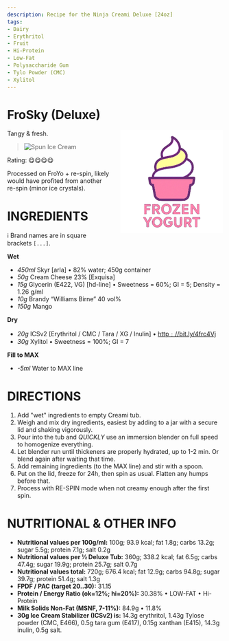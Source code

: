 ```yaml
---
description: Recipe for the Ninja Creami Deluxe [24oz]
tags:
- Dairy
- Erythritol
- Fruit
- Hi-Protein
- Low-Fat
- Polysaccharide Gum
- Tylo Powder (CMC)
- Xylitol
---
```

# FroSky (Deluxe)
<img style="float: right; margin-left: 1.5em;" width=240 alt="Logo" src="https://raw.githubusercontent.com/jhermann/ice-creamery/refs/heads/main/assets/froyo-ice-cream-logo.png" />

Tangy & fresh.

> <img width=360 alt="Spun Ice Cream" src="https://raw.githubusercontent.com/jhermann/ice-creamery/refs/heads/main/recipes/FroSky%20(Deluxe)/frosky-mango_2024-11-13.jpg" />

Rating: 😋😋😋😋

Processed on FroYo + re-spin, likely would have profited from another re-spin (minor ice crystals).

# INGREDIENTS

ℹ️ Brand names are in square brackets `[...]`.

**Wet**

  - _450ml_ Skyr [arla] • 82% water; 450g container
  - _50g_ Cream Cheese 23% [Exquisa]
  - _15g_ Glycerin (E422, VG) [hd-line] • Sweetness = 60%; GI = 5; Density = 1.26 g/ml
  - _10g_ Brandy “Williams Birne” 40 vol%
  - _150g_ Mango

**Dry**

  - _20g_ ICSv2 [Erythritol / CMC / Tara / XG / Inulin] • [http﹕//bit.ly/4frc4Vj](https://github.com/jhermann/ice-creamery/tree/main/recipes/Ice%20Cream%20Stabilizer%20%28ICS%29)
  - _30g_ Xylitol • Sweetness = 100%; GI = 7

**Fill to MAX**

  - _-5ml_ Water to MAX line

# DIRECTIONS

 1. Add "wet" ingredients to empty Creami tub.
 1. Weigh and mix dry ingredients, easiest by adding to a jar with a secure lid and shaking vigorously.
 1. Pour into the tub and *QUICKLY* use an immersion blender on full speed to homogenize everything.
 1. Let blender run until thickeners are properly hydrated, up to 1-2 min. Or blend again after waiting that time.
 1. Add remaining ingredients (to the MAX line) and stir with a spoon.
 1. Put on the lid, freeze for 24h, then spin as usual. Flatten any humps before that.
 1. Process with RE-SPIN mode when not creamy enough after the first spin.

# NUTRITIONAL & OTHER INFO
- **Nutritional values per 100g/ml:** 100g; 93.9 kcal; fat 1.8g; carbs 13.2g; sugar 5.5g; protein 7.1g; salt 0.2g
- **Nutritional values per ½ Deluxe Tub:** 360g; 338.2 kcal; fat 6.5g; carbs 47.4g; sugar 19.9g; protein 25.7g; salt 0.7g
- **Nutritional values total:** 720g; 676.4 kcal; fat 12.9g; carbs 94.8g; sugar 39.7g; protein 51.4g; salt 1.3g
- **FPDF / PAC (target 20..30):** 31.15
- **Protein / Energy Ratio (ok=12%; hi=20%):** 30.38% • LOW-FAT • Hi-Protein
- **Milk Solids Non-Fat (MSNF, 7-11%):** 84.9g • 11.8%
- **30g Ice Cream Stabilizer (ICSv2) is:** 14.3g erythritol, 1.43g Tylose powder (CMC, E466), 
0.5g tara gum (E417), 0.15g xanthan (E415),
14.3g inulin, 0.5g salt.
